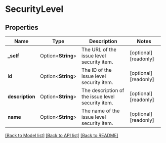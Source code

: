 # SecurityLevel

## Properties

Name | Type | Description | Notes
------------ | ------------- | ------------- | -------------
**_self** | Option<**String**> | The URL of the issue level security item. | [optional][readonly]
**id** | Option<**String**> | The ID of the issue level security item. | [optional][readonly]
**description** | Option<**String**> | The description of the issue level security item. | [optional][readonly]
**name** | Option<**String**> | The name of the issue level security item. | [optional][readonly]

[[Back to Model list]](../README.md#documentation-for-models) [[Back to API list]](../README.md#documentation-for-api-endpoints) [[Back to README]](../README.md)


